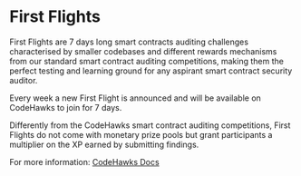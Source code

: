 # First Flights

First Flights are 7 days long smart contracts auditing challenges characterised by smaller codebases and different rewards mechanisms from our standard smart contract auditing competitions, making them the perfect testing and learning ground for any aspirant smart contract security auditor.

Every week a new First Flight is announced and will be available on CodeHawks to join for 7 days.

Differently from the CodeHawks smart contract auditing competitions, First Flights do not come with monetary prize pools but grant participants a multiplier on the XP earned by submitting findings.

For more information: [CodeHawks Docs](https://docs.codehawks.com/first-flights)
